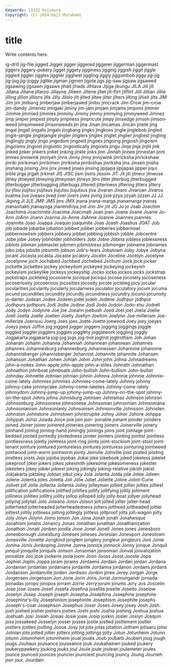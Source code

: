 ```yaml
---
Keywords: 13332 kojimura
Copyright: (C) 2024 Koji Murakami
---
```


# title

Write contents here.



ig-drill jig-file jigged Jigger jigger jiggered
jiggerer jiggerman jiggermast jiggers jiggery-pokery jigget jiggety jigginess jigging jiggish
jiggit jiggle jiggled jiggler jiggles jigglier jiggliest jiggling jiggly jiggumbob
jiggy jig-jig jig-jog jig-joggy jiglike jigman jigmen jigote jigs jig-saw
jigsaw jigsawed jigsawing jigsawn jigsaws jihad jihads Jihlava Jijiga jikungu
JILA Jill jill Jillana Jillane jillaroo Jillayne Jilleen Jillene jillet
jill-flirt jillflirt Jilli Jillian Jillie jilling jillion jillions jills Jilly
Jilolo jilt jilted jiltee jilter jilters jilting jiltish jilts JIM
Jim jim jimbang jimberjaw jimberjawed jimbo jimcrack Jim-Crow jim-crow jim-dandy
Jimenez jimigaki jiminy jim-jam jimjam jimjams jimjums jimmer Jimmie jimmied
jimmies jimminy Jimmy jimmy jimmying jimmyweed Jimnez jimp jimper jimpest
jimply jimpness jimpricute jimpy jimsedge jimson jimson-weed jimsonweed jimsonweeds jin
jina Jinan jincamas Jincan jinete jing jingal jingall jingalls jingals
jingbang jingko jingkoes jingle jinglebob jingled jingle-jangle jinglejangle jingler jinglers
jingles jinglet jinglier jingliest jingling jinglingly jingly jingo jingodom jingoed
jingoes jingoing jingoish jingoism jingoisms jingoist jingoistic jingoistically jingoists jingu
Jinja jinja jinjili jink jinked jinker jinkers jinket jinking jinkle
jinks jinn Jinnah jinnee jinnestan jinni jinnies jinniwink jinniyeh jinns
Jinny jinny jinnywink jinricksha jinrickshaw jinriki jinrikiman jinrikimen jinrikisha jinrikishas
jinriksha jins Jinsen jinsha jinshang jinsing Jinx jinx jinxed jinxes
jinxing jipijapa jipijapas jipper jiqui jirble jirga jirgah jirkinet JIS
JISC jism jisms jissom JIT Jit jiti jitneur jitneuse jitney
jitneyed jitneying jitneyman jitneys jitro jitter jitterbug jitterbugged jitterbugger jitterbugging
jitterbugs jittered jitteriness jittering jitters jittery jiu-jitsu jiujitsu jiujitsus jiujutsu
jiujutsus jiva Jivaran Jivaro Jivaroan Jivaros jivatma jive jiveass jived
jiver jivers jives jiving jixie jizya jizyah jizzen JJ JJ.
Jkping Jl JLE JMP JMS jms JMX jnana jnana-marga jnanamarga
jnanas jnanashakti jnanayoga jnanendriya jnd Jno Jnr jnt JO Jo
jo Joab Joachim Joachima Joachimite Joacima Joacimah Joan joan Joana
Joane Joanie Jo-Ann JoAnn Joann Joanna Jo-Anne JoAnne Joanne Joannes
joannes Joannite Joao Joappa Joaquin joaquinite Joas Joash Joashus JOAT
Job job jobade jobarbe jobation jobbed jobber jobberies jobbernowl jobbernowlism
jobbers jobbery jobbet jobbing jobbish jobble Jobcentre Jobe jobe Jobey
jobholder jobholders Jobi Jobie Jobina jobless joblessness joblots jobman jobmaster
jobmen jobmistress jobmonger jobname jobnames jobo jobs jobsite jobsmith jobson
Job's-tears Jobstown Joby Jobye Jobyna jocant Jocasta jocasta Jocaste jocatory
Jocelin Joceline Jocelyn Jocelyne Jocelynne joch Jochabed Jochbed Jochebed Jochum
Jock jock jocker jockette jockettes jockey jockeydom jockeyed jockeying jockeyish
jockeyism jockeylike jockeys jockeyship Jocko jocko jockos jocks jockstrap jockstraps
jockteleg jocooserie jocoque jocoqui jocose jocosely jocoseness jocoseriosity jocoserious jocosities
jocosity jocote jocteleg jocu jocular jocularities jocularity jocularly jocularness joculator
joculatory jocum jocuma jocund jocundities jocundity jocundly jocundness jocundry jocuno
jocunoity jo-darter Jodean Jodee Jodeen jodel jodelr Jodene Jodhpur jodhpur
Jodhpurs jodhpurs Jodi Jodie Jodine Jodl Jodo Jodoin Jodo-shu Jodrell
Jody Jodyn Jodynne Joe joe Joeann joebush Joed Joel joel
Joela Joelie Joell Joella Joelle Joellen Joelly Joellyn Joelton Joelynn
Joe-millerism Joe-millerize Joensuu Joerg Joes joes Joete Joette joewood Joey
joey joeyes Joeys joeys Joffre jog jogged jogger joggers jogging
joggings joggle joggled joggler jogglers joggles jogglety jogglework joggling joggly
Jogjakarta jogjakarta jog-jog jogs jog-trot jogtrot jogtrottism Joh Johan Johanan
Johann Johanna Johannah Johannean johannean Johannes johannes Johannesburg johannesburg Johannessen
Johannine johannine Johannisberger johannisberger Johannist Johannite johannite Johansen Johanson Johathan
Johen Johiah Johm John john Johna Johnadreams john-a-nokes John-apple john-apple
john-a-stiles Johnath Johnathan Johnathon johnboat johnboats John-bullish John-bullism John-bullist Johnday
Johnette Johnian johnian johnin Johnna Johnnie johnnie Johnnie-come-lately Johnnies johnnies
Johnnies-come-lately Johnny johnny johnny-cake johnnycake Johnny-come-latelies Johnny-come-lately johnnydom Johnny-jump-up johnny-jump-up
Johnny-on-the-spot johnny-on-the-spot Johns johns Johnsburg Johnsen Johnsmas Johnson johnson Johnsonburg
Johnsonese johnsonese Johnsonian johnsonian Johnsoniana Johnsonianism Johnsonianly Johnsonism Johnsonville Johnsson
Johnsten Johnston Johnstone Johnstown johnstrupite Johny Johor Johore Johppa Johppah
Johst Joiada Joice joie join join- joinable joinant joinder joinders
joined Joiner joiner joinered joineries joinering joiners Joinerville joinery joinhand
joining joining-hand joiningly joinings joins joint jointage joint-bedded jointed jointedly
jointedness jointer jointers jointing jointist jointless jointlessness jointly jointress joint-ring
joints joint-stockism joint-stool joint-tenant jointure jointured jointureless jointures jointuress jointuring
jointweed jointwood joint-worm jointworm jointy Joinvile Joinville joist joisted joisting
joistless joists Jojo jojoba jojobas Jokai joke jokebook joked jokeless
jokelet jokeproof joker jokers jokes jokesmith jokesome jokesomeness jokester jokesters
jokey jokier jokiest joking jokingly joking-relative jokish jokist Jokjakarta joktaleg
Joktan jokul joky Jola Jolanta Jolda jole Jolee Joleen Jolene
Jolenta joles Joletta Joli Jolie Joliet Joliette Joline Joliot-Curie Jolivet
joll Jolla Jollanta Jollenta Jolley jolleyman jollied jollier jollies jolliest
jollification jollifications jollified jollifies jollify jollifying jollily jolliment jolliness jollities
jollitry jollity jollop jolloped jolly jolly-boat jollyer jollyhead jollying jollytail
Jolo Joloano Jolon Jolson jolt jolted jolter jolter-head jolterhead jolterheaded
jolterheadedness jolters jolthead joltheaded joltier joltiest joltily joltiness jolting joltingly
joltless joltproof jolts jolt-wagon jolty Joly Jolyn Jolynn Jomo jomon
Jon Jona Jonah jonah Jonahesque Jonahism jonahs Jonancy Jonas Jonathan
jonathan Jonathanization Jonathon Jonati Jonben jondla Jone Jonel Jonell Jones
jones Jonesboro Jonesborough Jonesburg Joneses joneses Jonesian Jonesport Jonestown Jonesville
Jonette Jongkind jonglem jonglery jongleur jongleurs Joni Jonie Jonina Jonis
Jonkoping Jonme Jonna jonnick jonnock Jonny jonque Jonquil jonquil jonquille
jonquils Jonson Jonsonian jonsonian Jonval jonvalization jonvalize Joo jook jookerie
joola joom Joon Jooss Joost Jooste Jopa Jophiel Joplin Joppa
joram jorams Jordaens Jordain Jordan jordan Jordana Jordanian jordanian jordanians
jordanite Jordanna jordanon Jordans jordans Jordanson Jordanville jorden Jordison Jordon
joree Jorey Jorgan Jorge Jorgensen Jorgenson Jori Jorie Jorin Joris
Jorist Jormungandr jornada jornadas joropo joropos jorram Jorrie Jorry jorum
jorums Jory Jos Joscelin Jose jose Josee Josef Josefa Josefina
josefite joseite Joseito Joselow Joselyn Josep Joseph joseph Josepha Josephina
Josephine josephine Josephine's-lily Josephinism josephinite Josephism Josephite josephs Joseph's-coat Josephson
Josephus Joser Joses Josey josey Josh Josh. josh joshed josher
joshers joshes Joshi joshi Joshia joshing Joshua joshua Joshuah Josi
Josiah Josias Josie josie Josip joskin Josler Joslyn Josquin joss
jossakeed Josselyn josser josses jostle jostled jostlement jostler jostlers jostles
jostling Josue Josy jot jota jotas jotation Jotham jotisaru jotisi
Jotnian jots jotted jotter jotters jotting jottings jotty Jotun Jotunheim
Jotunn jotunn Jotunnheim jotunnheim joual jouals Joub joubarb Joubert joug
jough jougs Jouhaux jouisance jouissance jouk Joukahainen jouked joukery joukerypawkery
jouking jouks joul Joule joule joulean joulemeter joules jounce jounced
jounces jouncier jounciest jouncing jouncy Joung Jounieh jour jour. Jourdain
